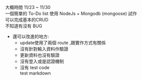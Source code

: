 大概時間 11/23 ~ 11/30  
一個簡單的 To-Do list 使用 NodeJs + Mongodb (mongoose) 試作  
可以完成基本的CRUD  
不知道有沒有 BUG  
- 還可以改進的地方:  
    -  update使用了兩個 route ,跟實作方式有關係  
    -  沒有針對輸入資料作驗證  
    -  更新資料也沒有驗證  
    -  沒有登入或是認證機制  
    -  沒有 test code  
<b></b>
        test markdown